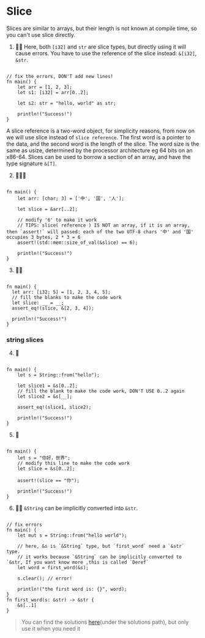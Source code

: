 # Slice
Slices are similar to arrays, but their length is not known at compile time, so you can't use slice directly.

1. 🌟🌟 Here, both `[i32]` and `str` are slice types, but directly using it will cause errors. You have to use the reference of the slice instead: `&[i32]`, `&str`.
```rust,editable

// fix the errors, DON'T add new lines!
fn main() {
    let arr = [1, 2, 3];
    let s1: [i32] = arr[0..2];

    let s2: str = "hello, world" as str;

    println!("Success!")
}
```

A slice reference is a two-word object, for simplicity reasons, from now on we will use slice instead of `slice reference`.  The first word is a pointer to the data, and the second word is the length of the slice. The word size is the same as usize, determined by the processor architecture eg 64 bits on an x86-64. Slices can be used to borrow a section of an array, and have the type signature `&[T]`.

2. 🌟🌟🌟
```rust,editable

fn main() {
    let arr: [char; 3] = ['中', '国', '人'];

    let slice = &arr[..2];
    
    // modify '6' to make it work
    // TIPS: slice( reference ) IS NOT an array, if it is an array, then `assert!` will passed: each of the two UTF-8 chars '中' and '国'  occupies 3 bytes, 2 * 3 = 6
    assert!(std::mem::size_of_val(&slice) == 6);

    println!("Success!")
}
```

3. 🌟🌟
```rust,editable

fn main() {
  let arr: [i32; 5] = [1, 2, 3, 4, 5];
  // fill the blanks to make the code work
  let slice: __ = __;
  assert_eq!(slice, &[2, 3, 4]);

  println!("Success!")
}
```

### string slices
4. 🌟 
```rust,editable

fn main() {
    let s = String::from("hello");

    let slice1 = &s[0..2];
    // fill the blank to make the code work, DON'T USE 0..2 again
    let slice2 = &s[__];

    assert_eq!(slice1, slice2);

    println!("Success!")
}
```

5. 🌟
```rust,editable

fn main() {
    let s = "你好，世界";
    // modify this line to make the code work
    let slice = &s[0..2];

    assert!(slice == "你");

    println!("Success!")
}
```

6. 🌟🌟 `&String` can be implicitly converted into `&str`.
```rust,editable

// fix errors
fn main() {
    let mut s = String::from("hello world");

    // here, &s is `&String` type, but `first_word` need a `&str` type.
    // it works because `&String` can be implicitly converted to `&str, If you want know more ,this is called `Deref` 
    let word = first_word(&s);

    s.clear(); // error!

    println!("the first word is: {}", word);
}
fn first_word(s: &str) -> &str {
    &s[..1]
}
```

> You can find the solutions [here](https://github.com/sunface/rust-by-practice)(under the solutions path), but only use it when you need it